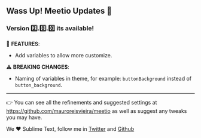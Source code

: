 ## Wass Up! Meetio Updates 🎁

### Version 2️⃣.0️⃣.0️⃣ its available!

📣 **FEATURES**:

* Add variables to allow more customize.

⚠️ **BREAKING CHANGES**:

* Naming of variables in theme, for example: `buttonBackground` instead of `button_background`.

---

👉 You can see all the refinements and suggested settings at https://github.com/mauroreisvieira/meetio
as well as suggest any tweaks you may have.

We ♥️ Sublime Text, follow me in [Twitter](https://twitter.com/mauroreisviera) and
[Github](https://github.com/mauroreisvieira/)
